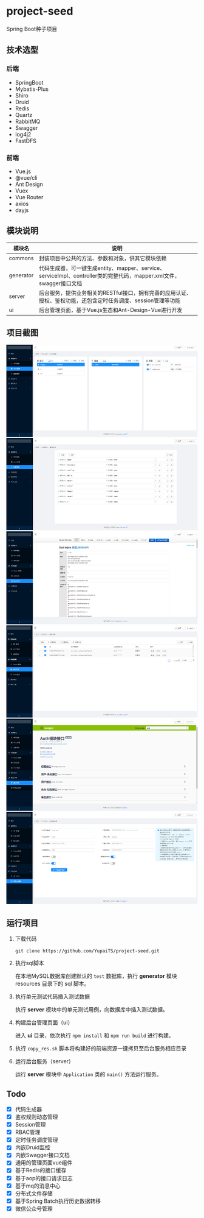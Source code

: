 # project-seed
Spring Boot种子项目

## 技术选型

### 后端

- SpringBoot
- Mybatis-Plus
- Shiro
- Druid
- Redis
- Quartz
- RabbitMQ
- Swagger
- log4j2
- FastDFS

### 前端

- Vue.js
- @vue/cli
- Ant Design
- Vuex
- Vue Router
- axios
- dayjs

## 模块说明

|模块名|说明|
|---|---|
|commons|封装项目中公共的方法、参数和对象，供其它模块依赖|
|generator|代码生成器，可一键生成entity、mapper、service、serviceImpl、controller类的完整代码，mapper.xml文件，swagger接口文档|
|server|后台服务，提供业务相关的RESTful接口，拥有完善的应用认证、授权、鉴权功能，还包含定时任务调度、session管理等功能|
|ui|后台管理页面，基于Vue.js生态和Ant-Design-Vue进行开发|

## 项目截图

![RBAC管理](./images/RBAC.png)
![鉴权过滤](./images/filter-chain.png)
![druid监控](./images/druid.png)
![定时任务调度管理](./images/schedule.png)
![swagger接口文档](./images/swagger-ui.png)
![代码生成器](./images/code-generator.png)

## 运行项目

1. 下载代码

    ```
    git clone https://github.com/YupaiTS/project-seed.git
    ```

1. 执行sql脚本

    在本地MySQL数据库创建默认的 `test` 数据库，执行 **generator** 模块 resources 目录下的 sql 脚本。

1. 执行单元测试代码插入测试数据

    执行 **server** 模块中的单元测试用例，向数据库中插入测试数据。

1. 构建后台管理页面（ui）

    进入 **ui** 目录，依次执行 `npm install` 和 `npm run build` 进行构建。

1. 执行 `copy_res.sh` 脚本将构建好的前端资源一键拷贝至后台服务相应目录

1. 运行后台服务（server）

    运行 **server** 模块中 `Application` 类的 `main()` 方法运行服务。

## Todo

- [x] 代码生成器
- [x] 鉴权规则动态管理
- [x] Session管理
- [x] RBAC管理
- [x] 定时任务调度管理
- [x] 内嵌Druid监控
- [x] 内嵌Swagger接口文档
- [x] 通用的管理页面vue组件
- [x] 基于Redis的接口缓存
- [x] 基于aop的接口请求日志
- [x] 基于mq的消息中心
- [x] 分布式文件存储
- [x] 基于Spring Batch执行历史数据转移
- [x] 微信公众号管理